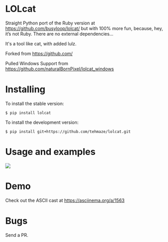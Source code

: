 LOLcat
======

Straight Python port of the Ruby version at https://github.com/busyloop/lolcat/
but with 100% more fun, because, hey, it’s not Ruby. There are no external dependencies...

It's a tool like cat, with added lulz.

Forked from https://github.com/

Pulled Windows Support from https://github.com/naturalBornPixel/lolcat_windows


Installing
==========

To install the stable version:

    $ pip install lolcat


To install the development version:

    $ pip install git+https://github.com/tehmaze/lolcat.git


Usage and examples
==================

![](https://github.com/tehmaze/lolcat/raw/master/lolcat.png)


Demo
====

Check out the ASCII cast at https://asciinema.org/a/1563


Bugs
====

Send a PR.
